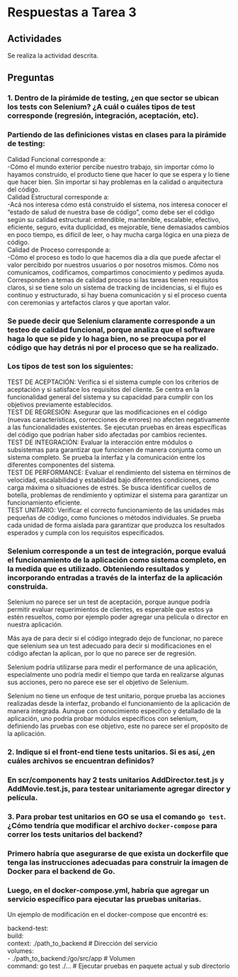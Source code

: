 # Respuestas a Tarea 3

## Actividades

Se realiza la actividad descrita. 

## Preguntas

### 1. Dentro de la pirámide de testing, ¿en que sector se ubican los tests con Selenium? ¿A cuál o cuáles tipos de test corresponde (regresión, integración, aceptación, etc).

### Partiendo de las definiciones vistas en clases para la pirámide de testing: 
Calidad Funcional corresponde a:  
-Cómo el mundo exterior percibe nuestro trabajo, sin importar cómo lo hayamos construido, el producto tiene que hacer lo que se espera y lo tiene que hacer bien. Sin importar si hay problemas en la calidad o arquitectura del código.  
Calidad Estructural corresponde a:  
-Acá nos interesa cómo está construido el sistema, nos interesa conocer el “estado de salud de nuestra base de código”, como debe ser el código según su calidad estructural: entendible, mantenible, escalable, efectivo, eficiente, seguro, evita duplicidad, es mejorable, tiene demasiados cambios en poco tiempo, es difícil de leer, o hay mucha carga lógica en una pieza de código.  
Calidad de Proceso corresponde a:  
-Cómo el proceso es todo lo que hacemos día a día que puede afectar el valor percibido por nuestros usuarios o por nosotros mismos. Cómo nos comunicamos, codificamos, compartimos conocimiento y pedimos ayuda. Corresponden a temas de calidad proceso si las tareas tienen requisitos claros, si se tiene solo un sistema de tracking de incidencias, si el flujo es continuo y estructurado, si hay buena comunicación y si el proceso cuenta con ceremonias y artefactos claros y que aportan valor.  

### Se puede decir que Selenium claramente corresponde a un testeo de calidad funcional, porque analiza que el software haga lo que se pide y lo haga bien, no se preocupa por el código que hay detrás ni por el proceso que se ha realizado.  

### Los tipos de test son los siguientes: 
TEST DE ACEPTACIÓN: Verifica si el sistema cumple con los criterios de aceptación y si satisface los requisitos del cliente. Se centra en la funcionalidad general del sistema y su capacidad para cumplir con los objetivos previamente establecidos.  
TEST DE REGRESIÓN: Asegurar que las modificaciones en el código (nuevas características, correcciones de errores) no afecten negativamente a las funcionalidades existentes. Se ejecutan pruebas en áreas específicas del código que podrían haber sido afectadas por cambios recientes.  
TEST DE INTEGRACIÓN: Evaluar la interacción entre módulos o subsistemas para garantizar que funcionen de manera conjunta como un sistema completo. Se prueba la interfaz y la comunicación entre los diferentes componentes del sistema.  
TEST DE PERFORMANCE: Evaluar el rendimiento del sistema en términos de velocidad, escalabilidad y estabilidad bajo diferentes condiciones, como carga máxima o situaciones de estrés. Se busca identificar cuellos de botella, problemas de rendimiento y optimizar el sistema para garantizar un funcionamiento eficiente.  
TEST UNITARIO: Verificar el correcto funcionamiento de las unidades más pequeñas de código, como funciones o métodos individuales. Se prueba cada unidad de forma aislada para garantizar que produzca los resultados esperados y cumpla con los requisitos especificados.  

### Selenium corresponde a un test de integración, porque evaluá el funcionamiento de la aplicación como sistema completo, en la medida que es utilizado. Obteniendo resultados y incorporando entradas a través de la interfaz de la aplicación construida.  

Selenium no parece ser un test de aceptación, porque aunque podría permitir evaluar requerimientos de clientes, es esperable que estos ya estén resueltos, como por ejemplo poder agregar una película o director en nuestra aplicación.  

Más aya de para decir si el código integrado dejo de funcionar, no parece que selenium sea un test adecuado para decir si modificaciones en el código afectan la aplican, por lo que no parece ser de regresión.  

Selenium podría utilizarse para medir el performance de una aplicación, especialmente uno podría medir el tiempo que tarda en realizarse algunas sus acciones, pero no parece ese ser el objetivo de Selenium.  

Selenium no tiene un enfoque de test unitario, porque prueba las acciones realizadas desde la interfaz, probando el funcionamiento de la aplicación de manera integrada. Aunque con conocimiento especifico y detallado de la aplicación, uno podría probar módulos específicos con selenium, definiendo las pruebas con ese objetivo, este no parece ser el propósito de la aplicación.   

### 2. Indique si el front-end tiene tests unitarios. Si es así, ¿en cuáles archivos se encuentran definidos?

### En scr/components hay 2 tests unitarios AddDirector.test.js y AddMovie.test.js, para testear unitariamente agregar director y película.  

### 3. Para probar test unitarios en GO se usa el comando `go test`. ¿Cómo tendría que modificar el archivo `docker-compose` para correr los tests unitarios del backend?
  
### Primero habría que asegurarse de que exista un dockerfile que tenga las instrucciones adecuadas para construir la imagen de Docker para el backend de Go.  
### Luego, en el docker-compose.yml, habría que agregar un servicio específico para ejecutar las pruebas unitarias.  
  
Un ejemplo de modificación en el docker-compose que encontré es:  

  backend-test:  
    build:  
      context: ./path_to_backend                # Dirección del servicio                  
    volumes:    
      - ./path_to_backend:/go/src/app           # Volumen    
    command: go test ./...                      # Ejecutar pruebas en paquete actual y sub directorio    


